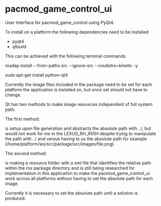 # pacmod_game_control_ui
User interface for pacmod_game_control using PyQt4.

To install on a platform the following dependencies need to be installed
- pyqt4 
- qtbuild

This can be achieved with the following terminal commands 

rosdep install --from-paths src --ignore-src --rosdistro=kinetic -y

sudo apt-get install python-qt4

Currently the image files included in the package need to be set for each platform the application is installed on, but once set should not have to change.

Qt has two methods to make image resources independent of full system path.

The first method:

is setup upon file generation and abstracts the absolute path with ../, but would not work for me in the LEXUS_RH_450H despite trying to manipulate the path with ../ and versus having to us the absolute path for example (/home/platform/ws/src/package/src/images/file.png)

The second method:

is making a resource folder with a xml file that identifies the relative path within the ros package directory and is still being researched for implementation in this applicaiton to make the pacmod_game_control_ui work across all platforms without having to set the absolute path for each image.

Currently it is necessary to set the absolute path until a solution is produced.

